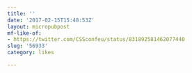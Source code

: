 ```yaml
---
title: ''
date: '2017-02-15T15:48:53Z'
layout: micropubpost
mf-like-of:
- https://twitter.com/CSSconfeu/status/831892581462077440
slug: '56933'
category: likes

---
```

